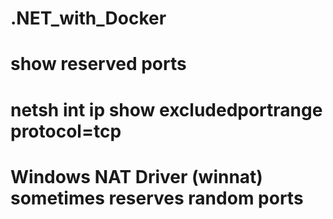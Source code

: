 # .NET_with_Docker

# show reserved ports
# netsh int ip show excludedportrange protocol=tcp

# Windows NAT Driver (winnat) sometimes reserves random ports
